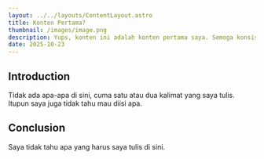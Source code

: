 ```yaml
---
layout: ../../layouts/ContentLayout.astro
title: Konten Pertama?
thumbnail: /images/image.png
description: Yups, konten ini adalah konten pertama saya. Semoga konsisten menulis tentang apapun yang ada di kepala saya.
date: 2025-10-23
---
```

## Introduction

Tidak ada apa-apa di sini, cuma satu atau dua kalimat yang saya tulis. Itupun saya juga tidak tahu mau diisi apa.

## Conclusion

Saya tidak tahu apa yang harus saya tulis di sini.